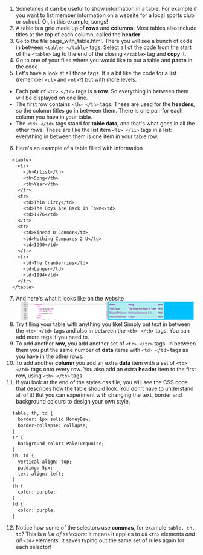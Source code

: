 1. Sometimes it can be useful to show information in a table. For example if you want to list member information on a website for a local sports club or school. Or, in this example, songs!
2. A table is a grid made up of **rows** and **columns**. Most tables also include titles at the top of each column, called the **header**.
3. Go to the file page\_with\_table.html. There you will see a bunch of code in between `<table> </table>` tags. Select all of the code from the start of the `<table>` tag to the end of the closing `</table>` tag and **copy** it.
4. Go to one of your files where you would like to put a table and **paste** in the code.
5. Let's have a look at all those tags. It's a bit like the code for a list \(remember `<ul>` and `<ol>`?\) but with more levels.
 * Each pair of `<tr> </tr>` tags is a **row**. So everything in between them will be displayed on one line.
 * The first row contains `<th> </th>` tags. These are used for the **headers**, so the column titles go in between them. There is one pair for each column you have in your table.
 * The `<td> </td>` tags stand for **table data**, and that's what goes in all the other rows. These are like the list item `<li> </li>` tags in a list: everything in between them is one item in your table row.
6. Here's an example of a table filled with information
  ```
    <table>
      <tr>
        <th>Artist</th>
        <th>Song</th>
        <th>Year</th>
      </tr>
      <tr>
        <td>Thin Lizzy</td>
        <td>The Boys Are Back In Town</td>
        <td>1976</td>
      </tr>
      <tr>
        <td>Sinead O'Connor</td>
        <td>Nothing Compares 2 U</td>
        <td>1990</td>
      </tr>
      <tr>
        <td>The Cranberries</td>
        <td>Linger</td>
        <td>1994</td>
      </tr>
    </table>
  ```
7. And here's what it looks like on the website ![](assets/TableResult2.png)
8. Try filling your table with anything you like! Simply put text in between the `<td> </td>` tags and also in between the `<th> </th>` tags. You can add more tags if you need to.
9. To add another **row**, you add another set of `<tr> </tr>` tags. In between them you put the same number of **data** items with `<td> </td>` tags as you have in the other rows.
10. To add another **column** you add an extra **data** item with a set of `<td> </td>` tags onto every row. You also add an extra **header** item to the first row, using `<th> </th>` tags.
11. If you look at the end of the styles.css file, you will see the CSS code that describes how the table should look. You don't have to understand all of it! But you can experiment with changing the text, border and background colours to design your own style.
  ```
    table, th, td {
      border: 1px solid HoneyDew;
      border-collapse: collapse;
    }
    tr {
      background-color: PaleTurquoise;
    }
    th, td {
      vertical-align: top;
      padding: 5px;
      text-align: left;
    }
    th {
      color: purple;
    }
    td {
      color: purple;
    }
  ```
12. Notice how some of the selectors use **commas**, for example `table, th, td`? This is a _list of selectors_: it means it applies to _all_ `<th>` elements _and all_ `<td>` elements. It saves typing out the same set of rules again for each selector!